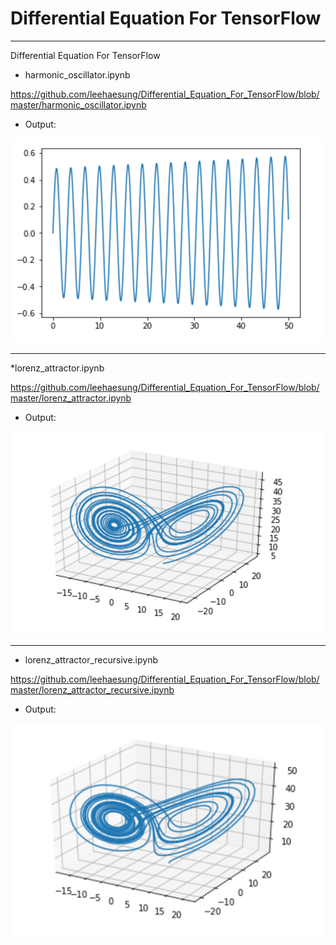 # Differential Equation For TensorFlow

***

Differential Equation For TensorFlow

* harmonic_oscillator.ipynb

https://github.com/leehaesung/Differential_Equation_For_TensorFlow/blob/master/harmonic_oscillator.ipynb 

* Output:

![harmonic_oscillator.png](https://github.com/leehaesung/Differential_Equation_For_TensorFlow/blob/master/ImageFiles/harmonic_oscillator.png)

***

*lorenz_attractor.ipynb

https://github.com/leehaesung/Differential_Equation_For_TensorFlow/blob/master/lorenz_attractor.ipynb 

* Output:

![lorenz_attractor.png](https://github.com/leehaesung/Differential_Equation_For_TensorFlow/blob/master/ImageFiles/lorenz_attractor.png)

***

* lorenz_attractor_recursive.ipynb

https://github.com/leehaesung/Differential_Equation_For_TensorFlow/blob/master/lorenz_attractor_recursive.ipynb

* Output:

![lorenz_attractor_recursive.png](https://github.com/leehaesung/Differential_Equation_For_TensorFlow/blob/master/ImageFiles/lorenz_attractor_recursive.png)
